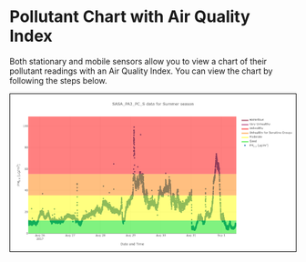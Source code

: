 # Pollutant Chart with Air Quality Index

Both stationary and mobile sensors allow you to view a chart of their pollutant readings with an Air Quality Index. You can view the chart by following the steps below.

![Chart](images/chart.png "Chart")
